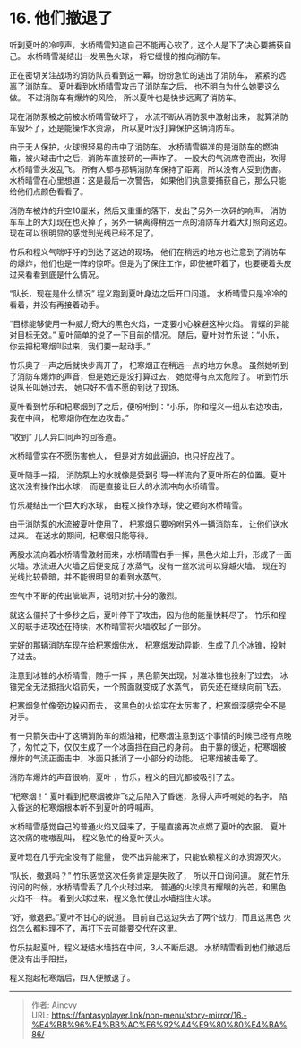 # 16. 他们撤退了


听到夏叶的冷哼声，水桥晴雪知道自己不能再心软了，这个人是下了决心要捕获自己。 水桥晴雪凝结出一发黑色火球， 将它缓慢的推向消防车。

正在密切关注战场的消防队员看到这一幕，纷纷急忙的逃出了消防车， 紧紧的远离了消防车。 夏叶看到水桥晴雪攻击了消防车之后， 也不明白为什么她要这么做。 不过消防车有爆炸的风险， 所以夏叶也是快步远离了消防车。 

现在消防泵被之前被水桥晴雪破坏了， 水流不断从消防泵中激射出来， 就算消防车毁坏了，还是能操作水资源， 所以夏叶没打算保护这辆消防车。

由于无人保护，火球很轻易的击中了消防车。 水桥晴雪瞄准的是消防车的燃油箱，被火球击中之后，消防车直接砰的一声炸了。 一股大的气流席卷而出，吹得水桥晴雪头发乱飞。 所有人都与那辆消防车保持了距离，所以没有人受到伤害。  水桥晴雪在心里想道：这是最后一次警告， 如果他们执意要捕获自己，那么只能给他们点颜色看看了。

消防车被炸的升空10厘米，然后又重重的落下，发出了另外一次砰的响声。 消防车车上的大灯现在也灭掉了，另外一辆离得稍远一点的消防车开着大灯照向这边。 现在可以很明显的感觉到光线已经不足了。

竹乐和程义气喘吁吁的到达了这边的现场， 他们在稍远的地方也注意到了消防车的爆炸，他们也是一阵的惊吓。但是为了保住工作，即使被吓着了，也要硬着头皮过来看看到底是什么情况。 

“队长，现在是什么情况”  程义跑到夏叶身边之后开口问道。  水桥晴雪只是冷冷的看着，并没有再接着动手。

“目标能够使用一种威力奇大的黑色火焰，一定要小心躲避这种火焰。 青蝶的异能对目标无效。” 夏叶简单的说了一下目前的情况。 随后，夏叶对竹乐说：“小乐， 你去把杞寒烟叫过来，我们要一起动手。”

竹乐奥了一声之后就快步离开了， 杞寒烟正在稍远一点的地方休息。 虽然她听到了消防车爆炸的声音，但是她还是没打算过去， 她觉得有点太危险了。 听到竹乐说队长叫她过去， 她只好不情不愿的到达了现场。

夏叶看到竹乐和杞寒烟到了之后，便吩咐到：“小乐，你和程义一组从右边攻击， 我在中间， 杞寒烟你在左边攻击。”

“收到” 几人异口同声的回答道。

水桥晴雪实在不愿伤害他人， 但是对方如此逼迫，也只好应战了。

夏叶随手一招， 消防泵上的水就像是受到引导一样流向了夏叶所在的位置。夏叶这次没有操作出水球， 而是直接让巨大的水流冲向水桥晴雪。 

竹乐凝结出一个巨大的水球， 由程义操作水球，使之砸向水桥晴雪。 

由于消防泵的水流被夏叶使用了， 杞寒烟只要吩咐另外一辆消防车， 让他们送水过来。 在送水的期间，杞寒烟只能等待。 

两股水流向着水桥晴雪激射而来，水桥晴雪右手一挥，黑色火焰上升，形成了一面火墙。水流进入火墙之后便变成了水蒸气，没有一丝水流可以穿越火墙。 现在的光线比较昏暗，并不能很明显的看到水蒸气。

空气中不断的传出呲呲声，说明对抗十分的激烈。 

就这么僵持了十多秒之后，夏叶停下了攻击，因为他的能量快耗尽了。 竹乐和程义的联手进攻还在持续，水桥晴雪将火墙收起了一部分。 

完好的那辆消防车现在给杞寒烟供水， 杞寒烟发动异能，生成了几个冰锥，投射了过去。 

注意到冰锥的水桥晴雪，随手一挥 ，黑色箭矢出现，对准冰锥也投射了过去。 冰锥完全无法抵挡火焰箭矢，一个照面就变成了水蒸气， 箭矢还在继续向前飞去。

杞寒烟急忙像旁边躲闪而去， 这黑色的火焰实在太厉害了，杞寒烟深感完全不是对手。 

有一只箭矢击中了这辆消防车的燃油箱，杞寒烟注意到这个事情的时候已经有点晚了，匆忙之下，仅仅生成了一个冰面挡在自己的身前。 由于靠的很近，杞寒烟被爆炸的气流正面击中，冰面只抵消了一小部分的动能。 杞寒烟被击晕了。

消防车爆炸的声音很响，夏叶 ，竹乐，程义的目光都被吸引了去。  

“杞寒烟！” 夏叶看到杞寒烟被炸飞之后陷入了昏迷，急得大声呼喊她的名字。 陷入昏迷的杞寒烟根本听不到夏叶的呼喊声。 

水桥晴雪感觉自己的普通火焰又回来了，于是直接再次点燃了夏叶的衣服。  夏叶这次痛的嗷嗷乱叫， 程义急忙的给夏叶灭火。 

夏叶现在几乎完全没有了能量， 使不出异能来了，只能依赖程义的水资源灭火。 

“队长，撤退吗？” 竹乐感觉这次任务肯定是失败了， 所以开口询问道。  就在竹乐询问的时候，水桥晴雪丢了几个火球过来， 普通的火球具有耀眼的光芒，和黑色火焰不一样。 看到火球过来，程义急忙使出水墙挡住火球。

“好，撤退把。”夏叶不甘心的说道。  目前自己这边失去了两个战力，而且这黑色 火焰怎么都料理不了，再打下去可能要交代在这里。 

竹乐扶起夏叶，程义凝结水墙挡在中间，3人不断后退。 水桥晴雪看到他们撤退后便没有出手阻拦，

程义抱起杞寒烟后，四人便撤退了。



 


---

> 作者: Aincvy  
> URL: https://fantasyplayer.link/non-menu/story-mirror/16.-%E4%BB%96%E4%BB%AC%E6%92%A4%E9%80%80%E4%BA%86/  

